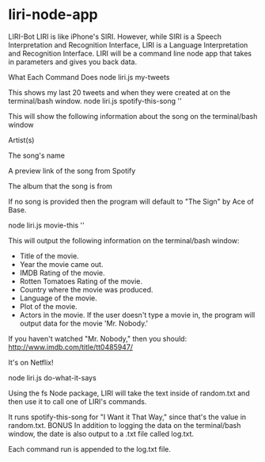 # liri-node-app
LIRI-Bot
LIRI is like iPhone's SIRI. However, while SIRI is a Speech Interpretation and Recognition Interface, LIRI is a Language Interpretation and Recognition Interface. LIRI will be a command line node app that takes in parameters and gives you back data.

What Each Command Does
node liri.js my-tweets

This shows my last 20 tweets and when they were created at on the terminal/bash window.
node liri.js spotify-this-song '<song name here>'

This will show the following information about the song on the terminal/bash window

Artist(s)

The song's name

A preview link of the song from Spotify

The album that the song is from

If no song is provided then the program will default to "The Sign" by Ace of Base.

node liri.js movie-this '<movie name here>'

This will output the following information on the terminal/bash window:

  * Title of the movie.
  * Year the movie came out.
  * IMDB Rating of the movie.
  * Rotten Tomatoes Rating of the movie.
  * Country where the movie was produced.
  * Language of the movie.
  * Plot of the movie.
  * Actors in the movie.
If the user doesn't type a movie in, the program will output data for the movie 'Mr. Nobody.'

If you haven't watched "Mr. Nobody," then you should: http://www.imdb.com/title/tt0485947/

It's on Netflix!

node liri.js do-what-it-says

Using the fs Node package, LIRI will take the text inside of random.txt and then use it to call one of LIRI's commands.

It runs spotify-this-song for "I Want it That Way," since that's the value in random.txt.
BONUS
In addition to logging the data on the terminal/bash window, the date is also output to a .txt file called log.txt.

Each command run is appended to the log.txt file.


